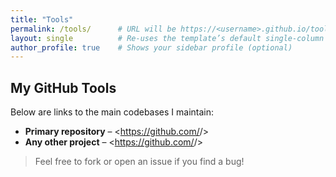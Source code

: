 ```yaml
---
title: "Tools"
permalink: /tools/      # URL will be https://<username>.github.io/tools/
layout: single          # Re-uses the template’s default single-column layout
author_profile: true    # Shows your sidebar profile (optional)
---
```


## My GitHub Tools

Below are links to the main codebases I maintain:

- **Primary repository** – <https://github.com/<your-user>/<repo-name>>
- **Any other project** – <https://github.com/<your-user>/<other-repo>>

> Feel free to fork or open an issue if you find a bug!
